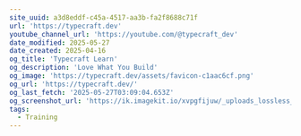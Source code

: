 ```yaml
---
site_uuid: a3d8eddf-c45a-4517-aa3b-fa2f8688c71f
url: 'https://typecraft.dev'
youtube_channel_url: 'https://youtube.com/@typecraft_dev'
date_modified: 2025-05-27
date_created: 2025-04-16
og_title: 'Typecraft Learn'
og_description: 'Love What You Build'
og_image: 'https://typecraft.dev/assets/favicon-c1aac6cf.png'
og_url: 'https://typecraft.dev/'
og_last_fetch: '2025-05-27T03:09:04.653Z'
og_screenshot_url: 'https://ik.imagekit.io/xvpgfijuw/_uploads_lossless_screenshots_20250527_Typecraft_og_screenshot.jpeg'
tags:
  - Training
---
```


